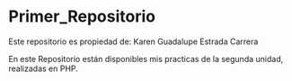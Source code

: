 # Primer_Repositorio
Este repositorio es propiedad de: Karen Guadalupe Estrada Carrera

En este Repositorio están disponibles mis practicas de la segunda unidad, realizadas en PHP.

